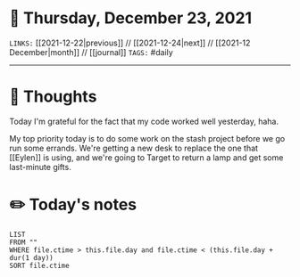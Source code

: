 # 📅 Thursday, December 23, 2021
`LINKS:` [[2021-12-22|previous]] // [[2021-12-24|next]] // [[2021-12 December|month]] // [[journal]] 
`TAGS:` #daily

---
# 💭 Thoughts
Today I'm grateful for the fact that my code worked well yesterday, haha. 

My top priority today is to do some work on the stash project before we go run some errands. We're getting a new desk to replace the one that [[Eylen]] is using, and we're going to Target to return a lamp and get some last-minute gifts. 

# ✏️ Today's notes
```dataview
LIST 
FROM ""
WHERE file.ctime > this.file.day and file.ctime < (this.file.day + dur(1 day))
SORT file.ctime
```
